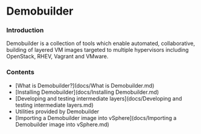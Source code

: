 # Demobuilder

### Introduction

Demobuilder is a collection of tools which enable automated, collaborative, building of layered VM images targeted to multiple hypervisors including OpenStack, RHEV, Vagrant and VMware.

### Contents

- [What is Demobuilder?](docs/What is Demobuilder.md)
- [Installing Demobuilder](docs/Installing Demobuilder.md)
- [Developing and testing intermediate layers](docs/Developing and testing intermediate layers.md)
- Utilities provided by Demobuilder
- [Importing a Demobuilder image into vSphere](docs/Importing a Demobuilder image into vSphere.md)
